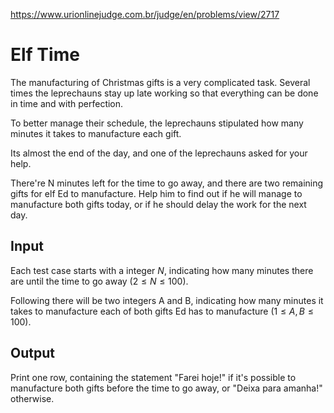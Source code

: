 https://www.urionlinejudge.com.br/judge/en/problems/view/2717

# Elf Time

The manufacturing of Christmas gifts is a very complicated task. Several times
the leprechauns stay up late working so that everything can be done in time
and with perfection.

To better manage their schedule, the leprechauns stipulated how many minutes
it takes to manufacture each gift.

Its almost the end of the day, and one of the leprechauns asked for your help.

There're N minutes left for the time to go away, and there are two remaining
gifts for elf Ed to manufacture. Help him to find out if he will manage to
manufacture both gifts today, or if he should delay the work for the next day.

## Input

Each test case starts with a integer $N$, indicating how many minutes there
are until the time to go away ($2 \leq N \leq 100$).

Following there will be two integers A and B, indicating how many minutes it
takes to manufacture each of both gifts Ed has to manufacture
($1 \leq A, B \leq 100$).

## Output

Print one row, containing the statement "Farei hoje!" if it's possible to
manufacture both gifts before the time to go away, or "Deixa para amanha!"
otherwise.
